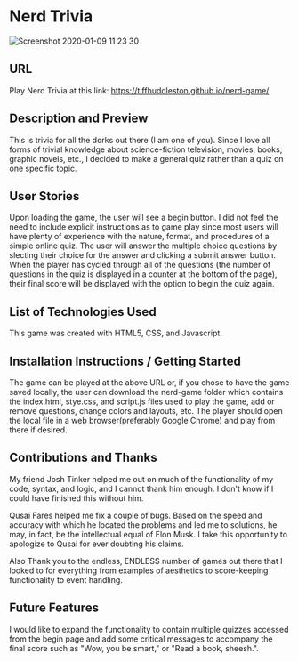 # Nerd Trivia

![Screenshot 2020-01-09 11 23 30](https://user-images.githubusercontent.com/56045956/72089952-ad493b00-32d2-11ea-8f4c-de5e5b01586d.png)

## URL

Play Nerd Trivia at this link: https://tiffhuddleston.github.io/nerd-game/

## Description and Preview

This is trivia for all the dorks out there (I am one of you). Since I love all forms of trivial knowledge about science-fiction television, movies, books, graphic novels, etc., I decided to make a general quiz rather than a quiz on one specific topic.

## User Stories

Upon loading the game, the user will see a begin button. I did not feel the need to include explicit instructions as to game play since most users will have plenty of experience with the nature, format, and procedures of a simple online quiz. The user will answer the multiple choice questions by slecting their choice for the answer and clicking a submit answer button. When the player has cycled through all of the questions (the number of questions in the quiz is displayed in a counter at the bottom of the page), their final score will be displayed with the option to begin the quiz again.

## List of Technologies Used

This game was created with HTML5, CSS, and Javascript.

## Installation Instructions / Getting Started

The game can be played at the above URL or, if you chose to have the game saved locally, the user can download the nerd-game folder which contains the index.html, stye.css, and script.js files used to play the game, add or remove questions, change colors and layouts, etc. The player should open the local file in a web browser(preferably Google Chrome) and play from there if desired.

## Contributions and Thanks

My friend Josh Tinker helped me out on much of the functionality of my code, syntax, and logic, and I cannot thank him enough. I don't know if I could have finished this without him.

Qusai Fares helped me fix a couple of bugs. Based on the speed and accuracy with which he located the problems and led me to solutions, he may, in fact, be the intellectual equal of Elon Musk. I take this opportunity to apologize to Qusai for ever doubting his claims.

Also Thank you to the endless, ENDLESS number of games out there that I looked to for everything from examples of aesthetics to score-keeping functionality to event handling.

## Future Features

I would like to expand the functionality to contain multiple quizzes accessed from the begin page and add some critical messages to accompany the final score such as "Wow, you be smart," or "Read a book, sheesh.".
